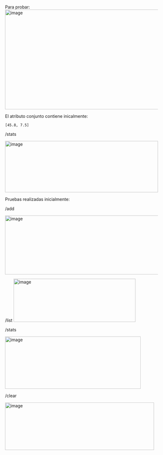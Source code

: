 Para probar:
<img width="624" height="328" alt="image" src="https://github.com/user-attachments/assets/1be5bdde-35af-4f66-b909-60e308be612f" />



El atributo conjunto contiene inicalmente: 

```
[45.8, 7.5]
```
/stats

<img width="504" height="169" alt="image" src="https://github.com/user-attachments/assets/cf75f23e-9af4-49a7-a4cb-5731fe1d915f" />



Pruebas realizadas inicialmente:

/add

<img width="540" height="194" alt="image" src="https://github.com/user-attachments/assets/149cd15b-57ed-4a2d-917e-f4d8e7e86e7a" />


/list
<img width="402" height="142" alt="image" src="https://github.com/user-attachments/assets/a210eecb-7be6-45d0-95a6-24a0fc885ba4" />


/stats

<img width="447" height="172" alt="image" src="https://github.com/user-attachments/assets/6e8b8dad-7d53-426e-819f-330cf6e4996d" />

/clear

<img width="491" height="156" alt="image" src="https://github.com/user-attachments/assets/c7e597f7-4bf3-4350-bdf8-4c6715f4ba55" />

